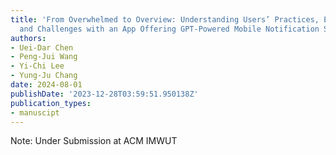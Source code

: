 ```yaml
---
title: 'From Overwhelmed to Overview: Understanding Users’ Practices, Experiences,
  and Challenges with an App Offering GPT-Powered Mobile Notification Summaries'
authors:
- Uei-Dar Chen
- Peng-Jui Wang
- Yi-Chi Lee
- Yung-Ju Chang
date: 2024-08-01
publishDate: '2023-12-28T03:59:51.950138Z'
publication_types:
- manuscipt
---
```

Note: Under Submission at ACM IMWUT